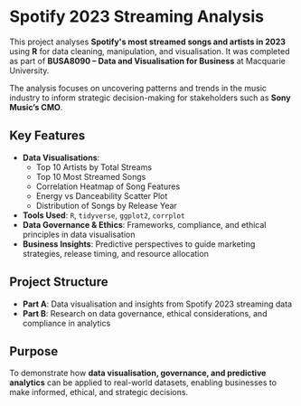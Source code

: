 # Spotify 2023 Streaming Analysis

This project analyses **Spotify's most streamed songs and artists in 2023** using **R** for data cleaning, manipulation, and visualisation. It was completed as part of **BUSA8090 – Data and Visualisation for Business** at Macquarie University.

The analysis focuses on uncovering patterns and trends in the music industry to inform strategic decision-making for stakeholders such as **Sony Music’s CMO**.

## Key Features
- **Data Visualisations**:
  - Top 10 Artists by Total Streams
  - Top 10 Most Streamed Songs
  - Correlation Heatmap of Song Features
  - Energy vs Danceability Scatter Plot
  - Distribution of Songs by Release Year
- **Tools Used**: `R`, `tidyverse`, `ggplot2`, `corrplot`
- **Data Governance & Ethics**: Frameworks, compliance, and ethical principles in data visualisation
- **Business Insights**: Predictive perspectives to guide marketing strategies, release timing, and resource allocation

## Project Structure
- **Part A**: Data visualisation and insights from Spotify 2023 streaming data
- **Part B**: Research on data governance, ethical considerations, and compliance in analytics

## Purpose
To demonstrate how **data visualisation, governance, and predictive analytics** can be applied to real-world datasets, enabling businesses to make informed, ethical, and strategic decisions.
